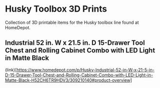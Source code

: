 # Husky Toolbox 3D Prints

Collection of 3D printable items for the Husky toolbox line found at HomeDepot.

## Industrial 52 in. W x 21.5 in. D 15-Drawer Tool Chest and Rolling Cabinet Combo with LED Light in Matte Black

(link)[https://www.homedepot.com/p/Husky-Industrial-52-in-W-x-21-5-in-D-15-Drawer-Tool-Chest-and-Rolling-Cabinet-Combo-with-LED-Light-in-Matte-Black-H52CH6TR9HDV3/309210140#product-overview]
